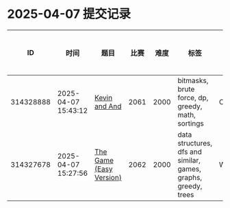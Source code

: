 # 2025-04-07 提交记录

 | ID | 时间 | 题目 | 比赛 | 难度 | 标签 | 结果 | 测试用例 | 运行时间 | 内存消耗 |
 |----|------|-----|-----|------|-----|------|---------|--------|----------|
 | 314328888 | 2025-04-07  15:43:12 | [Kevin and And](https://codeforces.com/problemset/problem/2061/E) | 2061 | 2000 | bitmasks, brute force, dp, greedy, math, sortings | OK | 26 | 1031ms | 17500KB |
 | 314327678 | 2025-04-07  15:27:56 | [The Game (Easy Version)](https://codeforces.com/problemset/problem/2062/E1) | 2062 | 2000 | data structures, dfs and similar, games, graphs, greedy, trees | WRONG_ANSWER | 0 | 30ms | 0KB |